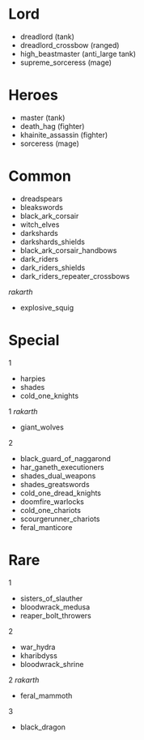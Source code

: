 # Lord

- dreadlord (tank)
- dreadlord_crossbow (ranged)
- high_beastmaster (anti_large tank)
- supreme_sorceress (mage)

# Heroes

- master (tank)
- death_hag (fighter)
- khainite_assassin (fighter)
- sorceress (mage)

# Common

- dreadspears
- bleakswords
- black_ark_corsair
- witch_elves
- darkshards
- darkshards_shields
- black_ark_corsair_handbows
- dark_riders
- dark_riders_shields
- dark_riders_repeater_crossbows

_rakarth_
- explosive_squig


# Special

1
- harpies
- shades
- cold_one_knights

1 _rakarth_
- giant_wolves

2
- black_guard_of_naggarond
- har_ganeth_executioners
- shades_dual_weapons
- shades_greatswords
- cold_one_dread_knights
- doomfire_warlocks
- cold_one_chariots
- scourgerunner_chariots
- feral_manticore

# Rare

1
- sisters_of_slauther
- bloodwrack_medusa
- reaper_bolt_throwers

2
- war_hydra
- kharibdyss
- bloodwrack_shrine

2 _rakarth_
- feral_mammoth

3
- black_dragon
